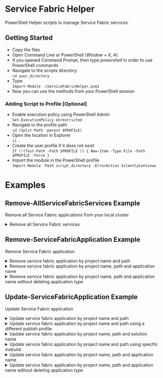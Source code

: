 # Service Fabric Helper

PowerShell Helper scripts to manage Service Fabric services.

## Getting Started

* Copy the files
* Open Command Line or PowerShell (*Window + X, A*)
* If you opened Command Prompt, then type *powershell* in order to use PowerShell commands
* Navigate to the scripts directory <br />`cd your_directory`
* Type <br />`Import-Module .\ServiceFabricHelper.psm1`
* Now you can use the methods from your PowerShell session

### Adding Script to Profile [Optional]

* Enable execution policy using PowerShell Admin <br /> `Set-ExecutionPolicy Unrestricted`
* Navigate to the profile path <br />`cd (Split-Path -parent $PROFILE)`
* Open the location in Explorer <br />`ii .`
* Create the user profile if it does not exist <br />`If (!(Test-Path -Path $PROFILE )) { New-Item -Type File -Path $PROFILE -Force }`
* Import the module in the PowerShell profile <br />`Import-Module -Path script_directory -ErrorAction SilentlyContinue`

# Examples

## Remove-AllServiceFabricServices Example
Remove all Service Fabric applications from your local cluster
<details>
   <summary>Remove all Service Fabric services</summary>
   <p>Remove-AllServiceFabricServices</p>
</details>

## Remove-ServiceFabricApplication Example
Remove Service Fabric application
<details>
   <summary>Remove service fabric application by project name and path</summary>
   <p>Remove-ServiceFabricApplication -ProjectName 'Test' -Path 'C:\git\Service Fabric\TestProject\'</p>
</details>
<details>
   <summary>Remove service fabric application by project name, path and application name</summary>
   <p>Remove-ServiceFabricApplication -ProjectName 'Test' -Path 'C:\git\Service Fabric\TestProject\' -AppName 'fabric:\MyTestProject.Test@0'</p>
</details>
<details>
   <summary>Remove service fabric application by project name, path and application name without deleting application type</summary>
   <p>Remove-ServiceFabricApplication -ProjectName 'Test' -Path 'C:\git\Service Fabric\TestProject\' -AppName 'fabric:\MyTestProject.Test@0' -DeleteType $false</p>
</details>

## Update-ServiceFabricApplication Example
Update Service Fabric application
<details>
   <summary>Update service fabric application by project name and path</summary>
   <p>Update-ServiceFabricApplication -ProjectName 'Test' -Path 'C:\git\Service Fabric\TestProject\'</p>
</details>
<details>
   <summary>Update service fabric application by project name and path using a different publish profile</summary>
   <p>Update-ServiceFabricApplication -ProjectName 'Test' -Path 'C:\git\Service Fabric\TestProject\' -Node 'Local.5Node'</p>
</details>
<details>
   <summary>Update service fabric application by project name, path and solution name</summary>
   <p>Update-ServiceFabricApplication -ProjectName 'Test' -Path 'C:\git\Service Fabric\TestProject\'  -SolutionName 'C:\git\Service Fabric\TestProject\TestProject.sln'</p>
</details>
<details>
   <summary>Update service fabric application by project name and path using specific msbuild</summary>
   <p>Update-ServiceFabricApplication -ProjectName 'Test' -Path 'C:\git\Service Fabric\TestProject\' -MsbuildPath 'C:\Program Files (x86)\Microsoft Visual Studio\2017\Community\MSBuild\15.0\Bin\MSBuild.exe'</p>
</details>
<details>
   <summary>Update service fabric application by project name, path and application name</summary>
   <p>Update-ServiceFabricApplication -ProjectName 'Test' -Path 'C:\git\Service Fabric\TestProject\' -AppName 'fabric:\MyTestProject.Test@0'</p>
</details>
<details>
   <summary>Update service fabric application by project name, path and application name without deleting application type</summary>
   <p>Update-ServiceFabricApplication -ProjectName 'Test' -Path 'C:\git\Service Fabric\TestProject\' -AppName 'fabric:\MyTestProject.Test@0' -DeleteType $false</p>
</details>

